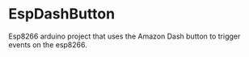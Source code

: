 # EspDashButton
Esp8266 arduino project that uses the Amazon Dash button to trigger events on the esp8266. 
